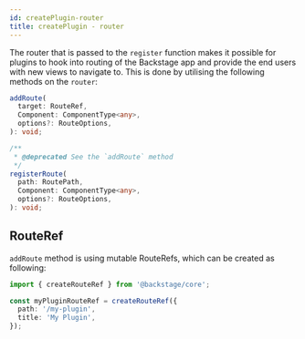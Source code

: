 ```yaml
---
id: createPlugin-router
title: createPlugin - router
---
```


The router that is passed to the `register` function makes it possible for
plugins to hook into routing of the Backstage app and provide the end users with
new views to navigate to. This is done by utilising the following methods on the
`router`:

```typescript
addRoute(
  target: RouteRef,
  Component: ComponentType<any>,
  options?: RouteOptions,
): void;

/**
 * @deprecated See the `addRoute` method
 */
registerRoute(
  path: RoutePath,
  Component: ComponentType<any>,
  options?: RouteOptions,
): void;
```

## RouteRef

`addRoute` method is using mutable RouteRefs, which can be created as following:

```ts
import { createRouteRef } from '@backstage/core';

const myPluginRouteRef = createRouteRef({
  path: '/my-plugin',
  title: 'My Plugin',
});
```
